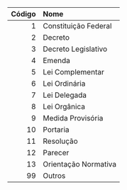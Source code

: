 | Código | Nome                 |
 | -----: | :--------------------|
 | 1      | Constituição Federal |
 | 2      | Decreto              |
 | 3      | Decreto Legislativo  |
 | 4      | Emenda               |
 | 5      | Lei Complementar     |
 | 6      | Lei Ordinária        |
 | 7      | Lei Delegada         |
 | 8      | Lei Orgânica         |
 | 9      | Medida Provisória    |
 | 10     | Portaria             |
 | 11     | Resolução            |
 | 12     | Parecer              |
 | 13     | Orientação Normativa |
 | 99     | Outros               |
